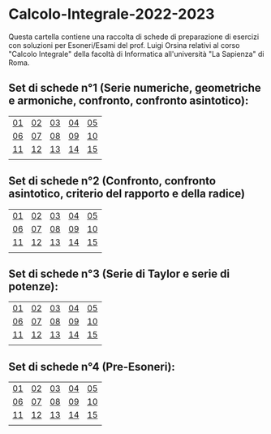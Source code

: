 # Calcolo-Integrale-2022-2023
Questa cartella contiene una raccolta di schede di preparazione di esercizi con soluzioni per Esoneri/Esami del prof. Luigi Orsina relativi al corso "Calcolo Integrale" della facoltà di Informatica all'università "La Sapienza" di Roma.

## Set di schede n°1 (Serie numeriche, geometriche e armoniche, confronto, confronto asintotico):
|    |    |    |    |    |
|----|----|----|----|----|
| [01](SchedeA1/00077.pdf) | [02](SchedeA1/00094.pdf)| [03](SchedeA1/00126.pdf) | [04](SchedeA1/00147.pdf) | [05](/SchedeA1/00166.pdf)
| [06](SchedeA1/00187.pdf) | [07](SchedeA1/00193.pdf) | [08](SchedeA1/00194.pdf) | [09](SchedeA1/00198.pdf) | [10](SchedeA1/00220.pdf)
| [11](SchedeA1/00253.pdf) | [12](SchedeA1/00238.pdf) | [13](SchedeA1/00219.pdf) | [14](SchedeA1/00096.pdf) | [15](SchedeA1/00086.pdf)
|  |  |  |  |  |

## Set di schede n°2 (Confronto, confronto asintotico, criterio del rapporto e della radice)
|    |    |    |    |    |
|----|----|----|----|----|
| [01](SchedeA2/00015.pdf) | [02](SchedeA2/00018.pdf)| [03](SchedeA2/00032.pdf) | [04](SchedeA2/00035.pdf) | [05](SchedeA2/00036.pdf)
| [06](SchedeA2/00051.pdf) | [07](/SchedeA2/00076.pdf) | [08](SchedeA2/00078.pdf) | [09](SchedeA2/00080.pdf) | [10](SchedeA2/00100.pdf)
| [11](SchedeA2/00122.pdf) | [12](SchedeA2/00005.pdf) | [13](SchedeA2/00101.pdf) | [14](SchedeA2/00104.pdf) | [15](SchedeA2/00019.pdf)
|  |  |  |  |  |

## Set di schede n°3 (Serie di Taylor e serie di potenze):
|    |    |    |    |    |
|----|----|----|----|----|
| [01](SchedeA3/00015.pdf) | [02](SchedeA3/00018.pdf)| [03](SchedeA3/00033.pdf) | [04](SchedeA3/00036.pdf) | [05](/SchedeA3/00037.pdf)
| [06](SchedeA3/00053.pdf) | [07](SchedeA3/00079.pdf) | [08](SchedeA3/00082.pdf) | [09](SchedeA3/00084.pdf) | [10](SchedeA3/00104.pdf)
| [11](SchedeA3/00127.pdf) | [12](SchedeA3/00005.pdf) | [13](SchedeA3/00105.pdf) | [14](SchedeA3/00108.pdf) | [15](SchedeA3/00019.pdf)
|  |  |  |  |  |

## Set di schede n°4 (Pre-Esoneri):
|    |    |    |    |    |
|----|----|----|----|----|
| [01](SchedeA4/00014.pdf) | [02](SchedeA4/00016.pdf)| [03](SchedeA4/00018.pdf) | [04](SchedeA4/00029.pdf) | [05](/SchedeA4/00033.pdf)
| [06](SchedeA4/00046.pdf) | [07](SchedeA4/00081.pdf) | [08](SchedeA4/00082.pdf) | [09](SchedeA4/00089.pdf) | [10](SchedeA4/00104.pdf)
| [11](SchedeA4/00109.pdf) | [12](SchedeA4/00124.pdf) | [13](SchedeA4/00034.pdf) | [14](SchedeA4/00017.pdf) | [15](SchedeA4/00079.pdf)
|  |  |  |  |  |
